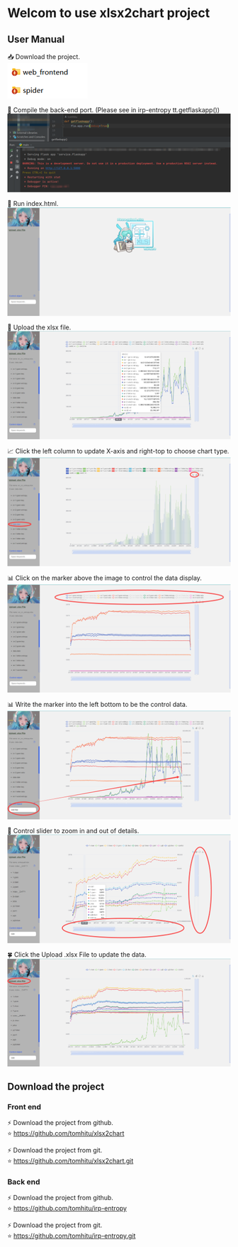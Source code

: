 # Welcom to use xlsx2chart project

## User Manual
:inbox_tray: Download the project. <br>
![Example Image](./src/assets/pic/download.png)

:balloon: Compile the back-end port. (Please see in irp-entropy tt.getflaskapp()) <br>
![Example Image](./src/assets/pic/runflask.png)

:balloon: Run index.html. <br>
![Example Image](./src/assets/pic/orindex.png)

:open_file_folder: Upload the xlsx file. <br>
![Example Image](./src/assets/pic/uploadxlsx.png)

:chart_with_upwards_trend: Click the left column to update X-axis and right-top to choose chart type. <br>
![Example Image](./src/assets/pic/xaxtype.png)

:bar_chart: Click on the marker above the image to control the data display. <br>
![Example Image](./src/assets/pic/datashow.png)

:bar_chart: Write the marker into the left bottom to be the control data. <br>
![Example Image](./src/assets/pic/controlobj.png)

:cake: Control slider to zoom in and out of details. <br>
![Example Image](./src/assets/pic/zoominout.png)

:four_leaf_clover: Click the Upload .xlsx File to update the data. <br>
![Example Image](./src/assets/pic/uploadnew.png)

## Download the project
### Front end
:zap: Download the project from github. <br>
:star: https://github.com/tomhitu/xlsx2chart <br>

:zap: Download the project from git. <br>
:star: https://github.com/tomhitu/xlsx2chart.git <br>

### Back end
:zap: Download the project from github. <br>
:star: https://github.com/tomhitu/irp-entropy <br>

:zap: Download the project from git. <br>
:star: https://github.com/tomhitu/irp-entropy.git
